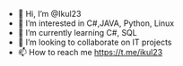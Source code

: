 - 👋 Hi, I’m @Ikul23
- 👀 I’m interested in C#,JAVA, Python, Linux
- 🌱 I’m currently learning C#, SQL
- 💞️ I’m looking to collaborate on IT projects
- 📫 How to reach me https://t.me/ikul23

<!---
Ikul23/Ikul23 is a ✨ special ✨ repository because its `README.md` (this file) appears on your GitHub profile.
You can click the Preview link to take a look at your changes.
--->
